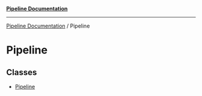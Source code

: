 [**Pipeline Documentation**](../README.md)

***

[Pipeline Documentation](../README.md) / Pipeline

# Pipeline

## Classes

- [Pipeline](classes/Pipeline.md)
